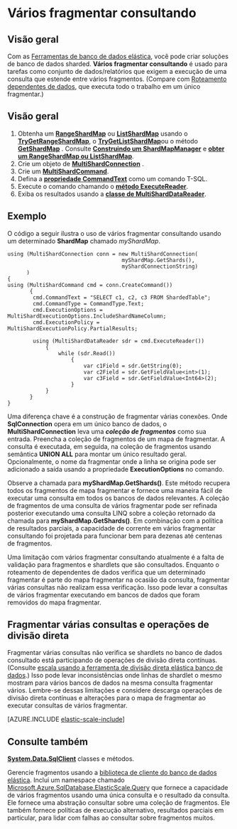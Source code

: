 <properties 
    pageTitle="Vários fragmentar consultando | Microsoft Azure" 
    description="Execute consultas em fragmentos usando a biblioteca de cliente elástica banco de dados." 
    services="sql-database" 
    documentationCenter="" 
    manager="jhubbard" 
    authors="torsteng" 
    editor=""/>

<tags 
    ms.service="sql-database" 
    ms.workload="sql-database" 
    ms.tgt_pltfrm="na" 
    ms.devlang="na" 
    ms.topic="article" 
    ms.date="04/12/2016" 
    ms.author="torsteng"/>

# <a name="multi-shard-querying"></a>Vários fragmentar consultando

## <a name="overview"></a>Visão geral

Com as [Ferramentas de banco de dados elástica](sql-database-elastic-scale-introduction.md), você pode criar soluções de banco de dados sharded. **Vários fragmentar consultando** é usado para tarefas como conjunto de dados/relatórios que exigem a execução de uma consulta que estende entre vários fragmentos. (Compare com [Roteamento dependentes de dados](sql-database-elastic-scale-data-dependent-routing.md), que executa todo o trabalho em um único fragmentar.) 

## <a name="overview"></a>Visão geral

1. Obtenha um [**RangeShardMap**](https://msdn.microsoft.com/library/azure/dn807318.aspx) ou [**ListShardMap**](https://msdn.microsoft.com/library/azure/dn807370.aspx) usando o [**TryGetRangeShardMap**](https://msdn.microsoft.com/library/azure/microsoft.azure.sqldatabase.elasticscale.shardmanagement.shardmapmanager.trygetrangeshardmap.aspx), o [**TryGetListShardMap**](https://msdn.microsoft.com/library/azure/microsoft.azure.sqldatabase.elasticscale.shardmanagement.shardmapmanager.trygetlistshardmap.aspx)ou o método [**GetShardMap**](https://msdn.microsoft.com/library/azure/microsoft.azure.sqldatabase.elasticscale.shardmanagement.shardmapmanager.getshardmap.aspx) . Consulte [**Construindo um ShardMapManager**](sql-database-elastic-scale-shard-map-management.md#constructing-a-shardmapmanager) e [**obter um RangeShardMap ou ListShardMap**](sql-database-elastic-scale-shard-map-management.md#get-a-rangeshardmap-or-listshardmap).
2. Crie um objeto de **[MultiShardConnection](https://msdn.microsoft.com/library/azure/microsoft.azure.sqldatabase.elasticscale.query.multishardconnection.aspx)** .
2. Crie um **[MultiShardCommand](https://msdn.microsoft.com/library/azure/microsoft.azure.sqldatabase.elasticscale.query.multishardcommand.aspx)**. 
3. Defina a **[propriedade CommandText](https://msdn.microsoft.com/library/azure/microsoft.azure.sqldatabase.elasticscale.query.multishardcommand.commandtext.aspx#P:Microsoft.Azure.SqlDatabase.ElasticScale.Query.MultiShardCommand.CommandText)** como um comando T-SQL.
3. Execute o comando chamando o **[método ExecuteReader](https://msdn.microsoft.com/library/azure/microsoft.azure.sqldatabase.elasticscale.query.multishardcommand.executereader.aspx)**.
4. Exiba os resultados usando a **[classe de MultiShardDataReader](https://msdn.microsoft.com/library/azure/microsoft.azure.sqldatabase.elasticscale.query.multisharddatareader.aspx)**. 

## <a name="example"></a>Exemplo

O código a seguir ilustra o uso de vários fragmentar consultando usando um determinado **ShardMap** chamado *myShardMap*. 

    using (MultiShardConnection conn = new MultiShardConnection( 
                                        myShardMap.GetShards(), 
                                        myShardConnectionString) 
          ) 
    { 
    using (MultiShardCommand cmd = conn.CreateCommand())
           { 
            cmd.CommandText = "SELECT c1, c2, c3 FROM ShardedTable"; 
            cmd.CommandType = CommandType.Text; 
            cmd.ExecutionOptions = MultiShardExecutionOptions.IncludeShardNameColumn; 
            cmd.ExecutionPolicy = MultiShardExecutionPolicy.PartialResults; 

            using (MultiShardDataReader sdr = cmd.ExecuteReader()) 
                { 
                    while (sdr.Read())
                        { 
                            var c1Field = sdr.GetString(0); 
                            var c2Field = sdr.GetFieldValue<int>(1); 
                            var c3Field = sdr.GetFieldValue<Int64>(2);
                        } 
                } 
           } 
    } 

 
Uma diferença chave é a construção de fragmentar várias conexões. Onde **SqlConnection** opera em um único banco de dados, o **MultiShardConnection** leva uma ***coleção de fragmentos*** como sua entrada. Preencha a coleção de fragmentos de um mapa de fragmentar. A consulta é executada, em seguida, na coleção de fragmentos usando semântica **UNION ALL** para montar um único resultado geral. Opcionalmente, o nome da fragmentar onde a linha se origina pode ser adicionado a saída usando a propriedade **ExecutionOptions** no comando. 

Observe a chamada para **myShardMap.GetShards()**. Este método recupera todos os fragmentos de mapa fragmentar e fornece uma maneira fácil de executar uma consulta em todos os bancos de dados relevantes. A coleção de fragmentos de uma consulta de vários fragmentar pode ser refinada posterior executando uma consulta LINQ sobre a coleção retornado da chamada para **myShardMap.GetShards()**. Em combinação com a política de resultados parciais, a capacidade de corrente em vários fragmentar consultando foi projetada para funcionar bem para dezenas até centenas de fragmentos.

Uma limitação com vários fragmentar consultando atualmente é a falta de validação para fragmentos e shardlets que são consultados. Enquanto o roteamento de dependentes de dados verifica que um determinado fragmentar é parte do mapa fragmentar na ocasião da consulta, fragmentar várias consultas não realizam essa verificação. Isso pode levar a consultas de vários fragmentar executando em bancos de dados que foram removidos do mapa fragmentar.

## <a name="multi-shard-queries-and-split-merge-operations"></a>Fragmentar várias consultas e operações de divisão direta

Fragmentar várias consultas não verifica se shardlets no banco de dados consultado está participando de operações de divisão direta contínuas. (Consulte [escala usando a ferramenta de divisão direta elástica banco de dados](sql-database-elastic-scale-overview-split-and-merge.md).) Isso pode levar inconsistências onde linhas de shardlet o mesmo mostram para vários bancos de dados na mesma consulta fragmentar vários. Lembre-se dessas limitações e considere descarga operações de divisão direta contínuas e alterações para o mapa de fragmentar ao executar consultas de vários fragmentar.

[AZURE.INCLUDE [elastic-scale-include](../../includes/elastic-scale-include.md)]

## <a name="see-also"></a>Consulte também
**[System.Data.SqlClient](http://msdn.microsoft.com/library/System.Data.SqlClient.aspx)** classes e métodos.


Gerencie fragmentos usando a [biblioteca de cliente do banco de dados elástica](sql-database-elastic-database-client-library.md). Inclui um namespace chamado [Microsoft.Azure.SqlDatabase.ElasticScale.Query](https://msdn.microsoft.com/library/azure/microsoft.azure.sqldatabase.elasticscale.query.aspx) que fornece a capacidade de vários fragmentos usando uma única consulta e o resultado da consulta. Ele fornece uma abstração consultar sobre uma coleção de fragmentos. Ele também fornece políticas de execução alternativo, resultados parciais em particular, para lidar com falhas ao consultar sobre fragmentos muitos.  

 